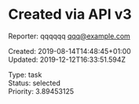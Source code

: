 # Created via API v3

Reporter: qqqqqq <qqq@example.com>  

Created: 2019-08-14T14:48:45+01:00  
Updated: 2019-12-12T16:33:51.594Z

Type: task  
Status: selected  
Priority: 3.89453125
